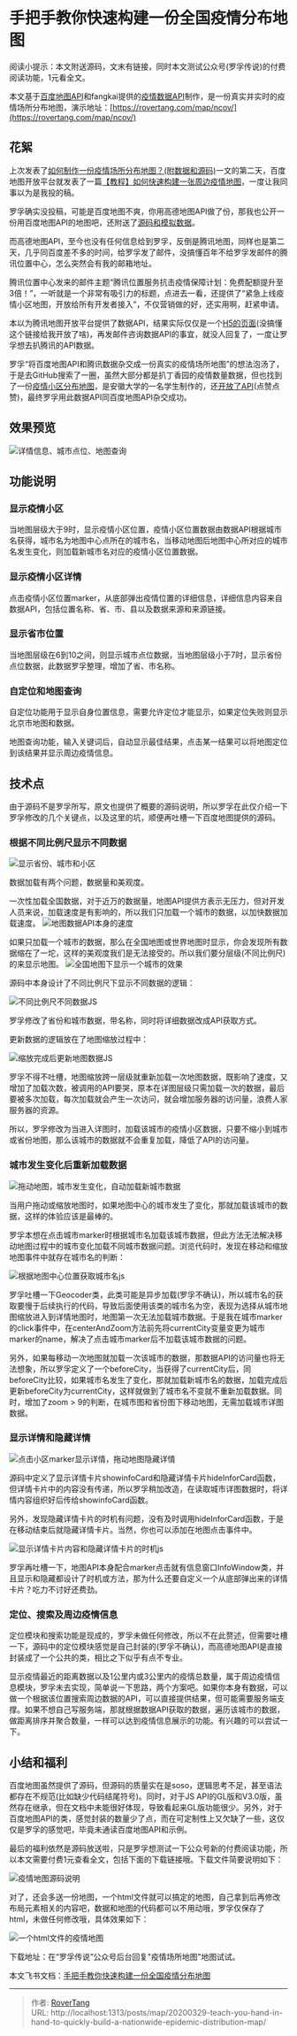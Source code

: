 # 手把手教你快速构建一份全国疫情分布地图


阅读小提示：本文附送源码，文末有链接，同时本文测试公众号(罗孚传说)的付费阅读功能，1元看全文。

本文基于[百度地图API](http://lbsyun.baidu.com/index.php?title=jspopularGL)和fangkai提供的[疫情数据API](https://github.com/hack-fang/ncov-map)制作，是一份真实并实时的疫情场所分布地图，演示地址：[https://rovertang.com/map/ncov/](https://rovertang.com/map/ncov/)

## 花絮

上次发表了[如何制作一份疫情场所分布地图？(附数据和源码)](https://mp.weixin.qq.com/s/mXWy3HwcVKaopvEh5OPp1Q)一文的第二天，百度地图开放平台就发表了一篇[【教程】如何快速构建一张周边疫情地图](https://mp.weixin.qq.com/s/cPTttruRsHIcHvdR9xfo5g)，一度让我同事以为是我投的稿。

罗孚确实没投稿，可能是百度地图不爽，你用高德地图API做了份，那我也公开一份用百度地图API的地图吧，还附送了[源码和模拟数据](https://mapopen-website-wiki.bj.bcebos.com/patient-demo/v1.0/patient-demo.zip)。

而高德地图API，至今也没有任何信息给到罗孚，反倒是腾讯地图，同样也是第二天，几乎同百度差不多的时间，给罗孚发了邮件，没搞懂百年不给罗孚发邮件的腾讯位置中心，怎么突然会有我的邮箱地址。

腾讯位置中心发来的邮件主题“腾讯位置服务抗击疫情保障计划：免费配额提升至3倍！”，一听就是一个非常有吸引力的标题，点进去一看，还提供了“紧急上线疫情小区地图，开放给所有开发者接入”，不仅营销做的好，还实用啊，赶紧申请。

本以为腾讯地图开放平台提供了数据API，结果实际仅仅是一个[H5的页面](https://map.wap.qq.com/app/mp/online/h5-epidemic-20200203/OutMapDetail.html?hideBrowserTitle=1&amp;communitymap=tlbs_lfcs)(没搞懂这个链接给我开放了啥)，再发邮件咨询数据API的事宜，就没人回复了，一度让罗孚想去扒腾讯的API数据。

罗孚“将百度地图API和腾讯数据杂交成一份真实的疫情场所地图”的想法泡汤了，于是去GitHub搜索了一圈，虽然大部分都是扒丁香园的疫情数量数据，但也找到了一份[疫情小区分布地图](https://ncov.ahusmart.com)，是安徽大学的一名学生制作的，还[开放了API](https://rovertang.com/map/ncov/)(点赞点赞)，最终罗孚用此数据API同百度地图API杂交成功。

## 效果预览
![详情信息、城市点位、地图查询](assets/ncovmap1-intro.jpg)

## 功能说明

### 显示疫情小区

当地图层级大于9时，显示疫情小区位置，疫情小区位置数据由数据API根据城市名获得，城市名为地图中心点所在的城市名，当移动地图后地图中心所对应的城市名发生变化，则加载新城市名对应的疫情小区位置数据。

### 显示疫情小区详情

点击疫情小区位置marker，从底部弹出疫情位置的详细信息，详细信息内容来自数据API，包括位置名称、省、市、县以及数据来源和来源链接。

### 显示省市位置

当地图层级在6到10之间，则显示城市点位数据，当地图层级小于7时，显示省份点位数据，此数据罗孚整理，增加了省、市名称。

### 自定位和地图查询

自定位功能用于显示自身位置信息，需要允许定位才能显示，如果定位失败则显示北京市地图和数据。

地图查询功能，输入关键词后，自动显示最佳结果，点击某一结果可以将地图定位到该结果并显示周边疫情信息。

## 技术点

由于源码不是罗孚所写，原文也提供了概要的源码说明，所以罗孚在此仅介绍一下罗孚修改的几个关键点，以及这里的坑，顺便再吐槽一下百度地图提供的源码。

### 根据不同比例尺显示不同数据
![显示省份、城市和小区](assets/ncovmap2-marker3layer.jpg)

数据加载有两个问题，数据量和美观度。

一次性加载全国数据，对于近万的数据量，地图API提供方表示无压力，但对开发人员来说，加载速度是有影响的，所以我们只加载一个城市的数据，以加快数据加载速度。
![地图数据API本身的速度](assets/ncovmap3-loadjsonspeed.jpg)

如果只加载一个城市的数据，那么在全国地图或世界地图时显示，你会发现所有数据缩在了一坨，这样的美观度我们是无法接受的。所以我们要分层级(不同比例尺)的来显示地图。
![全国地图下显示一个城市的效果](assets/ncovmap4-worldmap.jpg)

源码中本身设计了不同比例尺下显示不同数据的逻辑：

![不同比例尺不同数据JS](assets/ncovmap-js1zoom.jpg)

罗孚修改了省份和城市数据，带名称，同时将详细数据改成API获取方式。

更新数据的逻辑放在了地图缩放过程中：

![缩放完成后更新地图数据JS](assets/ncovmap-js2zoomend.jpg)

罗孚不得不吐槽，地图缩放跨一层级就重新加载一次地图数据，既影响了速度，又增加了加载次数，被调用的API要哭，原本在详图层级只需加载一次的数据，最后要被多次加载，每次加载就会产生一次访问，就会增加服务器的访问量，浪费人家服务器的资源。

所以，罗孚修改为当进入详图时，加载该城市的疫情小区数据，只要不缩小到城市或省份地图，那么该城市的数据就不会重复加载，降低了API的访问量。

### 城市发生变化后重新加载数据
![拖动地图，城市发生变化，自动加载新城市数据](assets/ncovmap7-citydetial.jpg)

当用户拖动或缩放地图时，如果地图中心的城市发生了变化，那就加载该城市的数据，这样的体验应该是最棒的。

罗孚本想在点击城市marker时根据城市名加载该城市数据，但此方法无法解决移动地图过程中的城市变化加载不同城市数据问题。浏览代码时，发现在移动和缩放地图事件中就存在城市名的判断：

![根据地图中心位置获取城市名js](assets/ncovmap-js3moveendupdatemap.jpg)

罗孚吐槽一下Geocoder类，此类可能是异步加载(罗孚不确认)，所以城市名的获取要慢于后续执行的代码，导致后面使用该类的城市名为空，表现为选择从城市地图缩放进入到详情地图时，地图第一次无法加载城市数据。于是我在城市marker的click事件中，在centerAndZoom方法前先将currentCity变量变更为城市marker的name，解决了点击城市marker后不加载该城市数据的问题。

另外，如果每移动一次地图就加载一次该城市的数据，那数据API的访问量也将无法想象，所以罗孚定义了一个beforeCity，当获得了currentCity后，同beforeCity比较，如果城市名发生了变化，那就加载新城市名的数据，加载完成后更新beforeCity为currentCity，这样就做到了城市名不变就不重新加载数据。同时，增加了zoom &gt; 9的判断，在城市图和省份图下移动地图，无需加载城市详图数据。

### 显示详情和隐藏详情
![点击小区marker显示详情，拖动地图隐藏详情](assets/ncovmap9-infocard.jpg)

源码中定义了显示详情卡片showinfoCard和隐藏详情卡片hideInforCard函数，但详情卡片中的内容没有传递，所以罗孚稍加改造，在读取城市详图数据时，将详情内容组织好后传给showinfoCard函数。

另外，发现隐藏详情卡片的时机有问题，没有及时调用hideInforCard函数，于是在移动结束后就隐藏详情卡片。当然，你也可以添加在地图点击事件中。

![显示详情卡片内容和隐藏详情卡片的时机js](assets/ncovmap-js4showorhideinfocard.jpg)

罗孚再吐槽一下，地图API本身配合marker点击就有信息窗口InfoWindow类，并且显示和隐藏都设计了时机或方法，那为什么还要自定义一个从底部弹出来的详情卡片？吃力不讨好还费劲。

### 定位、搜索及周边疫情信息

定位模块和搜索功能是现成的，罗孚未做任何修改，所以不在此赘述，但需要吐槽一下，源码中的定位模块感觉是自己封装的(罗孚不确认)，而高德地图API是直接封装成了一个公共的类，相比之下似乎有点不专业。

显示疫情最近的距离数据以及1公里内或3公里内的疫情总数量，属于周边疫情信息模块，罗孚未去实现，简单说一下思路，两个方案吧。如果你本身有数据，可以做一个根据该位置搜索周边数据的API，可以直接提供结果，但可能需要服务端支撑。如果不想自己写服务端，那就根据数据API获取的数据，遍历该城市的数据，做距离排序并聚合数量，一样可以达到疫情信息展示的功能。有兴趣的可以尝试一下。

## 小结和福利

百度地图虽然提供了源码，但源码的质量实在是soso，逻辑思考不足，甚至语法都存在不规范(比如缺少代码结尾符号)。同时，对于JS API的GL版和V3.0版，虽然存在继承，但在文档中未能很好体现，导致看起来GL版功能很少。另外，对于百度地图API的类，感觉封装的数量少了点，而在可定制性上又欠缺了一些，这仅仅是罗孚的感觉吧，毕竟未通读百度地图API和示例。

最后的福利依然是源码放送啦，只是罗孚想测试一下公众号新的付费阅读功能，所以本文需要付费1元查看全文，包括下面的下载链接哦。下载文件简要说明如下：

![疫情地图源码说明](assets/ncovmap-srcscreen.png)

对了，还会多送一份地图，一个html文件就可以搞定的地图，自己拿到后再修改布局元素相关的内容吧，数据和地图的代码都可以不用动哦，罗孚仅保存了html，未做任何修改哦，具体效果如下：

![一个html文件的疫情地图](assets/ncovmap-cnbdata.jpg)

下载地址：在“罗孚传说”公众号后台回复&#34;疫情场所地图&#34;地图试试。

本文飞书文档：[手把手教你快速构建一份全国疫情分布地图](https://rovertang.feishu.cn/docx/doxcnFWVYJpUoC5r83vDsyyOPuc)


---

> 作者: [RoverTang](https://rovertang.com)  
> URL: http://localhost:1313/posts/map/20200329-teach-you-hand-in-hand-to-quickly-build-a-nationwide-epidemic-distribution-map/  

